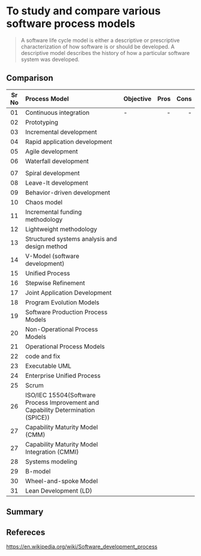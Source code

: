 To study and compare various software process models
====================================================
> A software life cycle model is either a descriptive or prescriptive characterization of how
software is or should be developed. A descriptive model describes the history of how a particular
software system was developed.


Comparison
----------
| Sr No | Process Model                 | Objective | Pros | Cons |
| :---: |:---------------------         | :---------| ---: | ---: |
| 01    | Continuous integration        | - | - | - |
| 02    | Prototyping                   |  |  |  |
| 03    | Incremental development       |  |  |  |
| 04    | Rapid application development |  |  |  |
| 05    | Agile development             |  |  |  |
| 06    | Waterfall development         |  |  |  |
|       |                               |  |  |  |
| 07    | Spiral development            |  |  |  |
| 08    | Leave-It development          |  |  |  |
| 09    | Behavior-driven development   |  |  |  |
| 10    | Chaos model                   |  |  |  |
| 11    | Incremental funding methodology |  |  |  |
| 12    | Lightweight methodology       |  |  |  |
| 13    | Structured systems analysis and design method |  |  |  |
| 14    | V-Model (software development)|  |  |  |
| 15    | Unified Process               |  |  |  |
| 16    | Stepwise Refinement           |  |  |  |
| 17    | Joint Application Development |  |  |  |
| 18    | Program Evolution Models      |  |  |  |
| 19    | Software Production Process Models |  |  |  |
| 20    | Non-Operational Process Models |  |  |  |
| 21    | Operational Process Models     |  |  |  |
| 22    | code and fix                   |  |  |  |
| 23    | Executable UML                 |  |  |  |
| 24    | Enterprise Unified Process     |  |  |  |
| 25    | Scrum                          |  |  |  |
| 26    | ISO/IEC 15504(Software Process Improvement and Capability Determination (SPICE)) |  |  |  |
| 27    | Capability Maturity Model (CMM) |  |  |  |
| 27    | Capability Maturity Model Integration (CMMI) |  |  |  |
| 28    | Systems modeling |  |  |  |
| 29    | B-model |  |  |  |
| 30    | Wheel-and-spoke Model |  |  |  |
| 31    | Lean Development (LD) |  |  |  |

Summary
-------


Refereces
---------
https://en.wikipedia.org/wiki/Software_development_process
